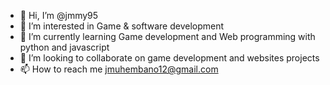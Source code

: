 - 👋 Hi, I’m @jmmy95
- 👀 I’m interested in Game & software development
- 🌱 I’m currently learning Game development and Web programming with python and javascript
- 💞️ I’m looking to collaborate on game development and websites projects
- 📫 How to reach me jmuhembano12@gmail.com

<!---
jmmy95/jmmy95 is a ✨ special ✨ repository because its `README.md` (this file) appears on your GitHub profile.
You can click the Preview link to take a look at your changes.
--->
